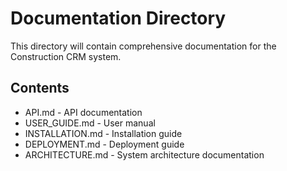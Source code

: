 # Documentation Directory

This directory will contain comprehensive documentation for the Construction CRM system.

## Contents

- API.md - API documentation
- USER_GUIDE.md - User manual
- INSTALLATION.md - Installation guide
- DEPLOYMENT.md - Deployment guide
- ARCHITECTURE.md - System architecture documentation
